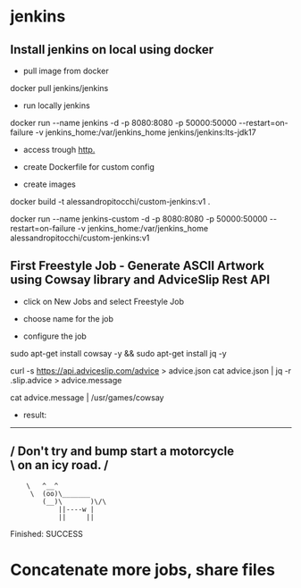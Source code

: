 # jenkins

## Install jenkins on local using docker

- pull image from docker

docker pull jenkins/jenkins

- run locally jenkins

docker run --name jenkins -d -p 8080:8080 -p 50000:50000 --restart=on-failure -v jenkins_home:/var/jenkins_home jenkins/jenkins:lts-jdk17

- access trough [http.](http://localhost:8080/)

- create Dockerfile for custom config

- create images

docker build -t alessandropitocchi/custom-jenkins:v1 .

docker run --name jenkins-custom -d -p 8080:8080 -p 50000:50000 --restart=on-failure -v jenkins_home:/var/jenkins_home alessandropitocchi/custom-jenkins:v1

## First Freestyle Job - Generate ASCII Artwork using Cowsay library and AdviceSlip Rest API

- click on New Jobs and select Freestyle Job

- choose name for the job

- configure the job

sudo apt-get install cowsay -y && sudo apt-get install jq -y

curl -s https://api.adviceslip.com/advice > advice.json
cat advice.json | jq -r .slip.advice > advice.message

cat advice.message | /usr/games/cowsay

- result:
 _______________________________________
/ Don't try and bump start a motorcycle \
\ on an icy road.                       /
 ---------------------------------------
        \   ^__^
         \  (oo)\_______
            (__)\       )\/\
                ||----w |
                ||     ||
Finished: SUCCESS

# Concatenate more jobs, share files

